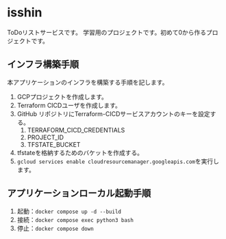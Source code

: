 # isshin
ToDoリストサービスです。
学習用のプロジェクトです。初めて0から作るプロジェクトです。

## インフラ構築手順

本アプリケーションのインフラを構築する手順を記します。

1. GCPプロジェクトを作成します。
1. Terraform CICDユーザを作成します。
1. GitHub リポジトリにTerraform-CICDサービスアカウントのキーを設定する。
    1. TERRAFORM_CICD_CREDENTIALS
    1. PROJECT_ID
    1. TFSTATE_BUCKET
1. tfstateを格納するためのバケットを作成する。
1. `gcloud services enable cloudresourcemanager.googleapis.com`を実行します。

## アプリケーションローカル起動手順

1. 起動：`docker compose up -d --build`
1. 接続：`docker compose exec python3 bash`
1. 停止：`docker compose down`